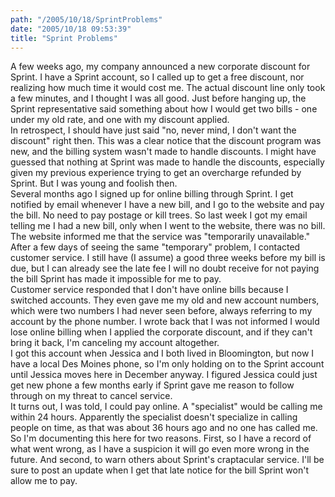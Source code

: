 ```yaml
---
path: "/2005/10/18/SprintProblems" 
date: "2005/10/18 09:53:39" 
title: "Sprint Problems" 
---
```

A few weeks ago, my company announced a new corporate discount for Sprint. I have a Sprint account, so I called up to get a free discount, nor realizing how much time it would cost me. The actual discount line only took a few minutes, and I thought I was all good. Just before hanging up, the Sprint representative said something about how I would get two bills - one under my old rate, and one with my discount applied.<br>In retrospect, I should have just said "no, never mind, I don't want the discount" right then. This was a clear notice that the discount program was new, and the billing system wasn't made to handle discounts. I might have guessed that nothing at Sprint was made to handle the discounts, especially given my previous experience trying to get an overcharge refunded by Sprint. But I was young and foolish then.<br>Several months ago I signed up for online billing through Sprint. I get notified by email whenever I have a new bill, and I go to the website and pay the bill. No need to pay postage or kill trees. So last week I got my email telling me I had a new bill, only when I went to the website, there was no bill. The website informed me that the service was "temporarily unavailable." After a few days of seeing the same "temporary" problem, I contacted customer service. I still have (I assume) a good three weeks before my bill is due, but I can already see the late fee I will no doubt receive for not paying the bill Sprint has made it impossible for me to pay.<br>Customer service responded that I don't have online bills because I switched accounts.  They even gave me my old and new account numbers, which were two numbers I had never seen before, always referring to my account by the phone number. I wrote back that I was not informed I would lose online billing when I applied the corporate discount, and if they can't bring it back, I'm canceling my account altogether.<br>I got this account when Jessica and I both lived in Bloomington, but now I have a local Des Moines phone, so I'm only holding on to the Sprint account until Jessica moves here in December anyway. I figured Jessica could just get new phone a few months early if Sprint gave me reason to follow through on my threat to cancel service.<br>It turns out, I was told, I could pay online. A "specialist" would be calling me within 24 hours. Apparently the specialist doesn't specialize in calling people on time, as that was about 36 hours ago and no one has called me.<br>So I'm documenting this here for two reasons. First, so I have a record of what went wrong, as I have a suspicion it will go even more wrong in the future. And second, to warn others about Sprint's craptacular service. I'll be sure to post an update when I get that late notice for the bill Sprint won't allow me to pay.